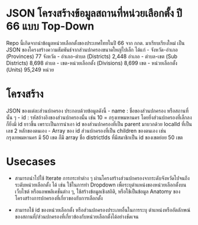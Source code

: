 # JSON โครงสร้างข้อมูลสถานที่หน่วยเลือกตั้ง ปี 66 แบบ Top-Down

Repo นี้เกิดจากนำข้อมูลหน่วยเลือกตั้งของประเทศไทยในปี 66 จาก กกต. มาเรียบเรียงใหม่ เป็น JSON ของโครงสร้างความสัมพันธ์จากส่วนปกครองขนาดใหญ่ไปเล็ก ได้แก่
    - จังหวัด-อำเภอ (Provinces) 77 จังหวัด
    - อำเภอ-ตำบล (Districts) 2,448 อำเภอ
    - ตำบล-เขต (Sub Districts) 8,698 ตำบล
    - เขต-หน่วยเลือกตั้ง (Divisions) 8,699 เขต
    - หน่วยเลือกตั้ง  (Units) 95,249 หน่วย

# โครงสร้าง

 JSON ของแต่ละส่วนปกครอง ประกอบด้วยข้อมูลดังนี้
    - name : ชื่อของส่วนปกครอง หรือสถานที่นั้น ๆ
    - id : รหัสอ้างอิงของส่วนปกครองนั้น เช่น 10 = กรุงเทพมหานคร โดยยิ่งส่วนปกครองที่เล็กลงก็ยิ่งมี id ยาวขึ้น เพราะเป็นการนำเอา id ของส่วนปกครองที่เป็น parent มาบวกด้วย localId ที่เป็นเลข 2 หลักของตนเอง
    - Array ของ id ส่วนปกครองที่เป็น children ของตนเอง เช่น กรุงเทพมหานคร มี 50 เขต ก็มี array ชื่อ districtIds ที่มีสมาชิกเป็น id ของเขตย่อย 50 เขต

# Usecases

- สามารถนำไปใช้ Iterate การกระทำต่าง ๆ ผ่านโครงสร้างส่วนปกครองจากระดับจังหวัดไปจนถึงระดับหน่วยเลือกตั้ง ได้ เช่น ใช้ในการทำ Dropdown เพื่อระบุตำแหน่งของหน่วยเลือกตั้งบนเว็บไซต์ หรือแอพพลิเคชั่นต่าง ๆ, ใช้สร้างข้อมูลเชิงสถิติ, หรือใช้เป็นข้อมูล Anatomy ของโครงสร้างการปกครองที่เกี่ยวของกับการเลือกตั้ง

- สามารถใช้ id ของหน่วยเลือกตั้ง หรือส่วนปกครองประเภทอื่นในการระบุ ตำแหน่งหรืออัตลักษณ์ของสถานที่/ส่วนปกครองที่เกี่ยวข้องกับหน่วยเลือกตั้งได้อย่างชัดเจน

